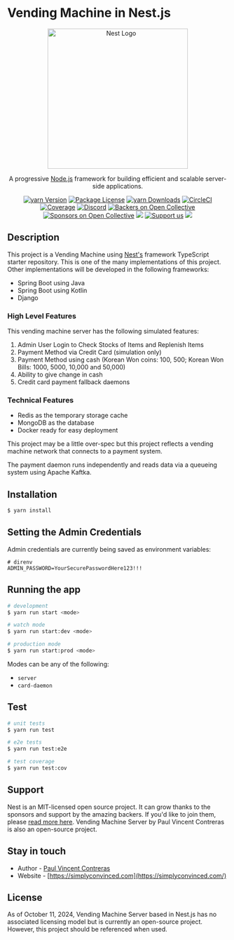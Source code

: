 # Vending Machine in Nest.js

<p align="center">
  <a href="http://nestjs.com/" target="blank"><img src="https://nestjs.com/img/logo_text.svg" width="320" alt="Nest Logo" /></a>
</p>

[circleci-image]: https://img.shields.io/circleci/build/github/nestjs/nest/master?token=abc123def456
[circleci-url]: https://circleci.com/gh/nestjs/nest

  <p align="center">A progressive <a href="http://nodejs.org" target="_blank">Node.js</a> framework for building efficient and scalable server-side applications.</p>
    <p align="center">
<a href="https://www.yarnjs.com/~nestjscore" target="_blank"><img src="https://img.shields.io/yarn/v/@nestjs/core.svg" alt="yarn Version" /></a>
<a href="https://www.yarnjs.com/~nestjscore" target="_blank"><img src="https://img.shields.io/yarn/l/@nestjs/core.svg" alt="Package License" /></a>
<a href="https://www.yarnjs.com/~nestjscore" target="_blank"><img src="https://img.shields.io/yarn/dm/@nestjs/common.svg" alt="yarn Downloads" /></a>
<a href="https://circleci.com/gh/nestjs/nest" target="_blank"><img src="https://img.shields.io/circleci/build/github/nestjs/nest/master" alt="CircleCI" /></a>
<a href="https://coveralls.io/github/nestjs/nest?branch=master" target="_blank"><img src="https://coveralls.io/repos/github/nestjs/nest/badge.svg?branch=master#9" alt="Coverage" /></a>
<a href="https://discord.gg/G7Qnnhy" target="_blank"><img src="https://img.shields.io/badge/discord-online-brightgreen.svg" alt="Discord"/></a>
<a href="https://opencollective.com/nest#backer" target="_blank"><img src="https://opencollective.com/nest/backers/badge.svg" alt="Backers on Open Collective" /></a>
<a href="https://opencollective.com/nest#sponsor" target="_blank"><img src="https://opencollective.com/nest/sponsors/badge.svg" alt="Sponsors on Open Collective" /></a>
  <a href="https://paypal.me/kamilmysliwiec" target="_blank"><img src="https://img.shields.io/badge/Donate-PayPal-ff3f59.svg"/></a>
    <a href="https://opencollective.com/nest#sponsor"  target="_blank"><img src="https://img.shields.io/badge/Support%20us-Open%20Collective-41B883.svg" alt="Support us"></a>
  <a href="https://twitter.com/nestframework" target="_blank"><img src="https://img.shields.io/twitter/follow/nestframework.svg?style=social&label=Follow"></a>
</p>
  <!--[![Backers on Open Collective](https://opencollective.com/nest/backers/badge.svg)](https://opencollective.com/nest#backer)
  [![Sponsors on Open Collective](https://opencollective.com/nest/sponsors/badge.svg)](https://opencollective.com/nest#sponsor)-->

## Description

This project is a Vending Machine using [Nest's](https://github.com/nestjs/nest) framework TypeScript starter repository. This is one of the many implementations of this project. Other implementations will be developed in the following frameworks:
- Spring Boot using Java
- Spring Boot using Kotlin
- Django

### High Level Features
This vending machine server has the following simulated features:
1. Admin User Login to Check Stocks of Items and Replenish Items
2. Payment Method via Credit Card (simulation only)
3. Payment Method using cash (Korean Won coins: 100, 500; Korean Won Bills: 1000, 5000, 10,000 and 50,000)
4. Ability to give change in cash
5. Credit card payment fallback daemons

### Technical Features
- Redis as the temporary storage cache
- MongoDB as the database
- Docker ready for easy deployment

This project may be a little over-spec but this project reflects a vending machine network that connects to a payment system.

The payment daemon runs independently and reads data via a queueing system using Apache Kaftka.

## Installation

```bash
$ yarn install
```

## Setting the Admin Credentials
Admin credentials are currently being saved as environment variables:
```
# direnv
ADMIN_PASSWORD=YourSecurePasswordHere123!!!
```

## Running the app

```bash
# development
$ yarn run start <mode>

# watch mode
$ yarn run start:dev <mode>

# production mode
$ yarn run start:prod <mode>
```

Modes can be any of the following:
- `server`
- `card-daemon`

## Test

```bash
# unit tests
$ yarn run test

# e2e tests
$ yarn run test:e2e

# test coverage
$ yarn run test:cov
```

## Support

Nest is an MIT-licensed open source project. It can grow thanks to the sponsors and support by the amazing backers. If you'd like to join them, please [read more here](https://docs.nestjs.com/support).
Vending Machine Server by Paul Vincent Contreras is also an open-source project.

## Stay in touch

- Author - [Paul Vincent Contreras](https://linkedin.com/in/vincecontreras)
- Website - [https://simplyconvinced.com](https://simplyconvinced.com/)

## License

As of October 11, 2024, Vending Machine Server based in Nest.js has no associated licensing model but is currently an open-source project. However, this project should be referenced when used.
